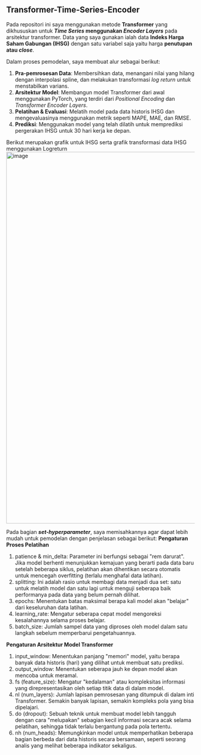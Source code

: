 ## Transformer-Time-Series-Encoder
Pada repositori ini saya menggunakan metode **Transformer** yang dikhususkan untuk ***Time Series* menggunakan *Encoder Layers*** pada arsitektur transformer. Data yang saya gunakan ialah data **Indeks Harga Saham Gabungan (IHSG)** dengan satu variabel saja yaitu harga **penutupan atau *close***.

Dalam proses pemodelan, saya membuat alur sebagai berikut:
1.  **Pra-pemrosesan Data**: Membersihkan data, menangani nilai yang hilang dengan interpolasi spline, dan melakukan transformasi *log return* untuk menstabilkan varians.
2.  **Arsitektur Model**: Membangun model Transformer dari awal menggunakan PyTorch, yang terdiri dari *Positional Encoding* dan *Transformer Encoder Layers*.
3.  **Pelatihan & Evaluasi**: Melatih model pada data historis IHSG dan mengevaluasinya menggunakan metrik seperti MAPE, MAE, dan RMSE.
4.  **Prediksi**: Menggunakan model yang telah dilatih untuk memprediksi pergerakan IHSG untuk 30 hari kerja ke depan.

Berikut merupakan grafik untuk IHSG serta grafik transformasi data IHSG menggunakan Logreturn 
<img width="1589" height="990" alt="image" src="https://github.com/user-attachments/assets/7ce8843c-53e1-4b21-bdf0-92b89eccccb4" />

Pada bagian ***set-hyperparameter***, saya memisahkannya agar dapat lebih mudah untuk pemodelan dengan penjelasan sebagai berikut:
**Pengaturan Proses Pelatihan**
1. patience & min_delta: Parameter ini berfungsi sebagai "rem darurat". Jika model berhenti menunjukkan kemajuan yang berarti pada data baru setelah beberapa siklus, pelatihan akan dihentikan secara otomatis untuk mencegah overfitting (terlalu menghafal data latihan).
2. splitting: Ini adalah rasio untuk membagi data menjadi dua set: satu untuk melatih model dan satu lagi untuk menguji seberapa baik performanya pada data yang belum pernah dilihat.
3. epochs: Menentukan batas maksimal berapa kali model akan "belajar" dari keseluruhan data latihan.
4. learning_rate: Mengatur seberapa cepat model mengoreksi kesalahannya selama proses belajar.
5. batch_size: Jumlah sampel data yang diproses oleh model dalam satu langkah sebelum memperbarui pengetahuannya.

**Pengaturan Arsitektur Model Transformer**
1. input_window: Menentukan panjang "memori" model, yaitu berapa banyak data historis (hari) yang dilihat untuk membuat satu prediksi.
2. output_window: Menentukan seberapa jauh ke depan model akan mencoba untuk meramal.
3. fs (feature_size): Mengatur "kedalaman" atau kompleksitas informasi yang direpresentasikan oleh setiap titik data di dalam model.
4. nl (num_layers): Jumlah lapisan pemrosesan yang ditumpuk di dalam inti Transformer. Semakin banyak lapisan, semakin kompleks pola yang bisa dipelajari.
5. do (dropout): Sebuah teknik untuk membuat model lebih tangguh dengan cara "melupakan" sebagian kecil informasi secara acak selama pelatihan, sehingga tidak terlalu bergantung pada pola tertentu.
6. nh (num_heads): Memungkinkan model untuk memperhatikan beberapa bagian berbeda dari data historis secara bersamaan, seperti seorang analis yang melihat beberapa indikator sekaligus.
